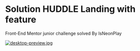 # Solution HUDDLE Landing with feature
Front-End Mentor junior challenge solved By IsNeonPlay

[![desktop-preview.jpg](https://i.postimg.cc/pXgK5dd8/desktop-preview.jpg)](https://postimg.cc/fJfV6DmT)

